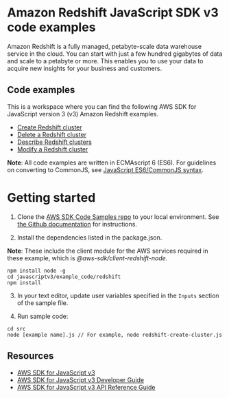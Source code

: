 # Amazon Redshift JavaScript SDK v3 code examples

Amazon Redshift is a fully managed, petabyte-scale data warehouse service in the cloud. You can start with just a few hundred gigabytes of data and scale to a petabyte or more. This enables you to use your data to acquire new insights for your business and customers.

## Code examples

This is a workspace where you can find the following AWS SDK for JavaScript version 3 (v3) Amazon Redshift examples.

- [Create Redshift cluster](src/redshift-create-cluster.js)
- [Delete a Redshift cluster](src/redshift-delete-cluster.js)
- [Describe Redshift clusters](src/redshift-describe-clusters.js)
- [Modify a Redshift cluster](src/redshift-modify-cluster.js)

**Note**: All code examples are written in ECMAscript 6 (ES6). For guidelines on converting to CommonJS, see
[JavaScript ES6/CommonJS syntax](https://docs.aws.amazon.com/sdk-for-javascript/v3/developer-guide/sdk-example-javascript-syntax.html).

# Getting started

1. Clone the [AWS SDK Code Samples repo](https://github.com/awsdocs/aws-doc-sdk-examples) to your local environment. See [the Github documentation](https://docs.github.com/en/github/creating-cloning-and-archiving-repositories/cloning-a-repository) for instructions.

2. Install the dependencies listed in the package.json.

**Note**: These include the client module for the AWS services required in these example,
which is _@aws-sdk/client-redshift-node_.

```
npm install node -g
cd javascriptv3/example_code/redshift
npm install
```

3. In your text editor, update user variables specified in the `Inputs` section of the sample file.

4. Run sample code:

```
cd src
node [example name].js // For example, node redshift-create-cluster.js
```

## Resources

- [AWS SDK for JavaScript v3](https://github.com/aws/aws-sdk-js-v3)
- [AWS SDK for JavaScript v3 Developer Guide](https://docs.aws.amazon.com/sdk-for-javascript/v3/developer-guide/redshift-examples.html)
- [AWS SDK for JavaScript v3 API Reference Guide](https://docs.aws.amazon.com/AWSJavaScriptSDK/v3/latest/client/redshift/index.html)
